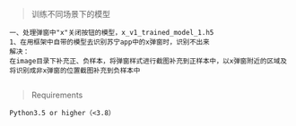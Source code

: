 >  训练不同场景下的模型
```
一、处理弹窗中"x"关闭按钮的模型，x_v1_trained_model_1.h5
1、在用框架中自带的模型去识别苏宁app中的x弹窗时，识别不出来
解决：
在image目录下补充正、负样本，将弹窗样式进行截图补充到正样本中，以x弹窗附近的区域及将识别成非x弹窗的位置截图补充到负样本中


```

>  Requirements
```
Python3.5 or higher（<3.8）
```